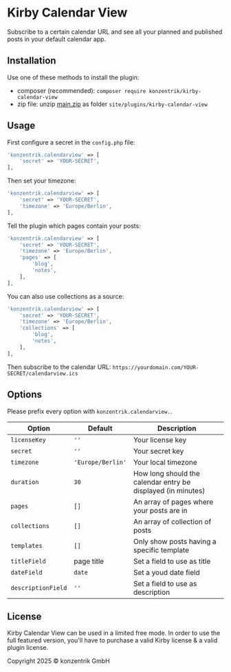 # Kirby Calendar View

Subscribe to a certain calendar URL and see all your planned and published posts in your default calendar app.

## Installation

Use one of these methods to install the plugin:

- composer (recommended): `composer require konzentrik/kirby-calendar-view`
- zip file: unzip [main.zip](https://github.com/konzentrik/kirby-calendar-view/releases/latest) as folder `site/plugins/kirby-calendar-view`

## Usage

First configure a secret in the `config.php` file:

```php
'konzentrik.calendarview' => [
    'secret' => 'YOUR-SECRET',
],
```

Then set your timezone:

```php
'konzentrik.calendarview' => [
    'secret' => 'YOUR-SECRET',
    'timezone' => 'Europe/Berlin',
],
```

Tell the plugin which pages contain your posts:

```php
'konzentrik.calendarview' => [
    'secret' => 'YOUR-SECRET',
    'timezone' => 'Europe/Berlin',
    'pages' => [
        'blog',
        'notes',
    ],
],
```

You can also use collections as a source:

```php
'konzentrik.calendarview' => [
    'secret' => 'YOUR-SECRET',
    'timezone' => 'Europe/Berlin',
    'collections' => [
        'blog',
        'notes',
    ],
],
```

Then subscribe to the calendar URL: `https://yourdomain.com/YOUR-SECRET/calendarview.ics`

## Options

Please prefix every option with `konzentrik.calendarview.`.

| Option             | Default           | Description                                                  |
| ------------------ | ----------------- | ------------------------------------------------------------ |
| `licenseKey`       | `''`              | Your license key                                             |
| `secret`           | `''`              | Your secret key                                              |
| `timezone`         | `'Europe/Berlin'` | Your local timezone                                          |
| `duration`         | `30`              | How long should the calendar entry be displayed (in minutes) |
| `pages`            | `[]`              | An array of pages where your posts are in                    |
| `collections`      | `[]`              | An array of collection of posts                              |
| `templates`        | `[]`              | Only show posts having a specific template                   |
| `titleField`       | page title        | Set a field to use as title                                  |
| `dateField`        | `date`            | Set a youd date field                                        |
| `descriptionField` | `''`              | Set a field to use as description                            |

## License

Kirby Calendar View can be used in a limited free mode. In order to use the full featured version, you'll have to purchase a valid Kirby license & a valid plugin license.

Copyright 2025 © konzentrik GmbH
